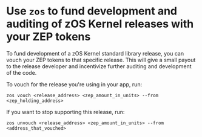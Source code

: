 # Use `zos` to fund development and auditing of zOS Kernel releases with your ZEP tokens

To fund development of a zOS Kernel standard library release, you can vouch your ZEP tokens to that specific release. This will give a small payout to the release developer and incentivize further auditing and development of the code.

To vouch for the release you're using in your app, run:
```
zos vouch <release_address> <zep_amount_in_units> --from <zep_holding_address>
```
If you want to stop supporting this release, run:
```
zos unvouch <release_address> <zep_amount_in_units> --from <address_that_vouched>
```